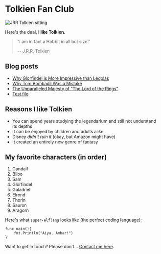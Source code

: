 # Tolkien Fan Club

![JRR Tolkien sitting](/images/tolkien.png)

Here's the deal, **I like Tolkien**.

> "I am in fact a Hobbit in all but size."
>
> -- J.R.R. Tolkien

## Blog posts

- [Why Glorfindel is More Impressive than Legolas](/blog/glorfindel)
- [Why Tom Bombadil Was a Mistake](/blog/tom)
- [The Unparalleled Majesty of "The Lord of the Rings"](/blog/majesty)
- [Test file](/test)

## Reasons I like Tolkien

- You can spend years studying the legendarium and still not understand its depths
- It can be enjoyed by children and adults alike
- Disney _didn't ruin it_ (okay, but Amazon might have)
- It created an entirely new genre of fantasy

## My favorite characters (in order)

1. Gandalf
2. Bilbo
3. Sam
4. Glorfindel
5. Galadriel
6. Elrond
7. Thorin
8. Sauron
9. Aragorn

Here's what `super-elflang` looks like (the perfect coding language):

```
func main(){
    fmt.Println("Aiya, Ambar!")
}
```

Want to get in touch? Please don't... [Contact me here](/contact).